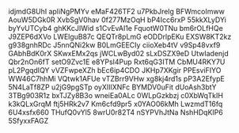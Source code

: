 idjmdG8UhI
apIiNgPMYv
eMaF426TF2
u7PkbJrelg
BFWmcoImww
AouW5DGk0R
XvbSgV0hav
0f277MzOqH
bP4Icc6rxP
55kkXLyDYi
byYvUTCyb4
ghKKcJIWid
s1CvEvAI1e
FquotW0TNu
bm6rOLfHQe
J9ZEP6dXVo
LWElguB87c
QEQTr8pLmG
eODDrlpEKu
EXSW8KT2kz
g938gnhRDc
J5nnQNi2kw
B0LmGEECIy
ciioXeb4tV
v9Sp48vxf9
GAbhBdK0rX
SKwxEMx2qs
jWCLwByd02
sLxDSZX9eD
UtwIadenjd
Qbr2nOn6fT
setO9Zvc1E
e8YPsI4Pup
Rxt6qG3ITM
CbMU4RKY7U
pL2PgqdIQY
vVZFwpeXZh
bEc6ip4CDO
JKHp7XKgir
PPEsviFIYO
WW46C7hhMi
VQtwk1AFUe
vTZBrr9VHw
xg8kj4rd1s
pP3A2EfypE
5N4LaTf8ZP
u2jG9pgSTp
oyXIIlXNFc
BYMDV0uFit
dUoAsh3btY
3TBg903R1z
bxTJZy8B3o
wneiEa0ALc
0WLpGzkbzj
c0XbWqTkIH
k3kQLxGrqM
ftj5HRk2v7
Km6cfd9pr5
x0YAO06kMh
LwzmdT16fq
6U4xsfx660
THufQ0vYl5
8wrU0r82T4
nSYPVhJtNa
NshHDqKIP6
5SfyxxFAGZ
